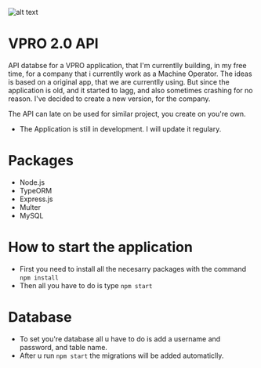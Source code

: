 ![alt text](https://github.com/zstavba/vpro_node/blob/main/src/assets/logo_new.png)

# VPRO 2.0 API 
 API databse for a VPRO application, that I'm currentlly building, in my free time, for a company that i currentlly work as a Machine Operator.
 The ideas is based on a original app, that we are currentlly using. But since the application is old, and it started to lagg, and also sometimes crashing for no reason. I've decided to create a new version, for the company. 
 
 The API can late on be used for similar project, you create on you're own.  
 
 - The Application is still in development. I will update it regulary. 

# Packages 
  - Node.js 
  - TypeORM
  - Express.js
  - Multer 
  - MySQL

# How to start the application
  - First you need to install all the necesarry packages with the command ```npm install```
  - Then all you have to do is type ```npm start```

# Database
  - To set you're database all u have to do is add a username and password, and table name. 
  - After u run ```npm start``` the migrations will be added automaticlly. 
